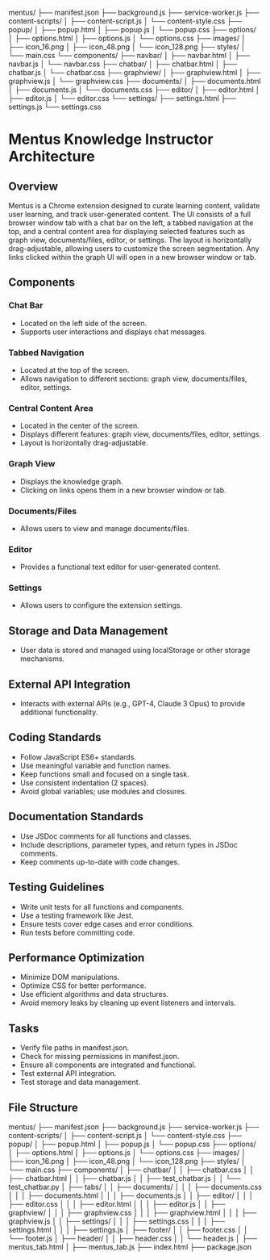 mentus/
├── manifest.json
├── background.js
├── service-worker.js
├── content-scripts/
│   ├── content-script.js
│   └── content-style.css
├── popup/
│   ├── popup.html
│   ├── popup.js
│   └── popup.css
├── options/
│   ├── options.html
│   ├── options.js
│   └── options.css
├── images/
│   ├── icon_16.png
│   ├── icon_48.png
│   └── icon_128.png
├── styles/
│   └── main.css
└── components/
    ├── navbar/
    │   ├── navbar.html
    │   ├── navbar.js
    │   └── navbar.css
    ├── chatbar/
    │   ├── chatbar.html
    │   ├── chatbar.js
    │   └── chatbar.css
    ├── graphview/
    │   ├── graphview.html
    │   ├── graphview.js
    │   └── graphview.css
    ├── documents/
    │   ├── documents.html
    │   ├── documents.js
    │   └── documents.css
    ├── editor/
    │   ├── editor.html
    │   ├── editor.js
    │   └── editor.css
    └── settings/
        ├── settings.html
        ├── settings.js
        └── settings.css

# Mentus Knowledge Instructor Architecture

## Overview
Mentus is a Chrome extension designed to curate learning content, validate user learning, and track user-generated content. The UI consists of a full browser window tab with a chat bar on the left, a tabbed navigation at the top, and a central content area for displaying selected features such as graph view, documents/files, editor, or settings. The layout is horizontally drag-adjustable, allowing users to customize the screen segmentation. Any links clicked within the graph UI will open in a new browser window or tab.

## Components
### Chat Bar
- Located on the left side of the screen.
- Supports user interactions and displays chat messages.

### Tabbed Navigation
- Located at the top of the screen.
- Allows navigation to different sections: graph view, documents/files, editor, settings.

### Central Content Area
- Located in the center of the screen.
- Displays different features: graph view, documents/files, editor, settings.
- Layout is horizontally drag-adjustable.

### Graph View
- Displays the knowledge graph.
- Clicking on links opens them in a new browser window or tab.

### Documents/Files
- Allows users to view and manage documents/files.

### Editor
- Provides a functional text editor for user-generated content.

### Settings
- Allows users to configure the extension settings.

## Storage and Data Management
- User data is stored and managed using localStorage or other storage mechanisms.

## External API Integration
- Interacts with external APIs (e.g., GPT-4, Claude 3 Opus) to provide additional functionality.

## Coding Standards
- Follow JavaScript ES6+ standards.
- Use meaningful variable and function names.
- Keep functions small and focused on a single task.
- Use consistent indentation (2 spaces).
- Avoid global variables; use modules and closures.

## Documentation Standards
- Use JSDoc comments for all functions and classes.
- Include descriptions, parameter types, and return types in JSDoc comments.
- Keep comments up-to-date with code changes.

## Testing Guidelines
- Write unit tests for all functions and components.
- Use a testing framework like Jest.
- Ensure tests cover edge cases and error conditions.
- Run tests before committing code.

## Performance Optimization
- Minimize DOM manipulations.
- Optimize CSS for better performance.
- Use efficient algorithms and data structures.
- Avoid memory leaks by cleaning up event listeners and intervals.

## Tasks
- Verify file paths in manifest.json.
- Check for missing permissions in manifest.json.
- Ensure all components are integrated and functional.
- Test external API integration.
- Test storage and data management.

## File Structure
mentus/
├── manifest.json
├── background.js
├── service-worker.js
├── content-scripts/
│ ├── content-script.js
│ └── content-style.css
├── popup/
│ ├── popup.html
│ ├── popup.js
│ └── popup.css
├── options/
│ ├── options.html
│ ├── options.js
│ └── options.css
├── images/
│ ├── icon_16.png
│ ├── icon_48.png
│ └── icon_128.png
├── styles/
│ └── main.css
├── components/
│ ├── chatbar/
│ │ ├── chatbar.css
│ │ ├── chatbar.html
│ │ ├── chatbar.js
│ │ ├── test_chatbar.js
│ │ └── test_chatbar.py
│ ├── tabs/
│ │ ├── documents/
│ │ │ ├── documents.css
│ │ │ ├── documents.html
│ │ │ ├── documents.js
│ │ ├── editor/
│ │ │ ├── editor.css
│ │ │ ├── editor.html
│ │ │ ├── editor.js
│ │ ├── graphview/
│ │ │ ├── graphview.css
│ │ │ ├── graphview.html
│ │ │ ├── graphview.js
│ │ ├── settings/
│ │ │ ├── settings.css
│ │ │ ├── settings.html
│ │ │ ├── settings.js
│ ├── footer/
│ │ ├── footer.css
│ │ └── footer.js
│ ├── header/
│ │ ├── header.css
│ │ └── header.js
│ ├── mentus_tab.html
│ ├── mentus_tab.js
├── index.html
├── package.json

